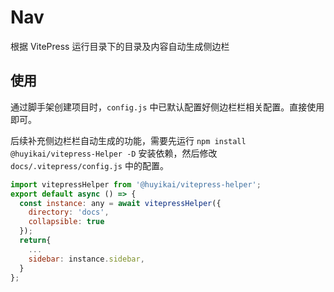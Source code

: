 # Nav

根据 VitePress 运行目录下的目录及内容自动生成侧边栏

## 使用

通过脚手架创建项目时，`config.js` 中已默认配置好侧边栏栏相关配置。直接使用即可。

后续补充侧边栏栏自动生成的功能，需要先运行 `npm install @huyikai/vitepress-Helper -D` 安装依赖，然后修改 `docs/.vitepress/config.js` 中的配置。

```js
import vitepressHelper from '@huyikai/vitepress-helper';
export default async () => {
  const instance: any = await vitepressHelper({
    directory: 'docs',
    collapsible: true
  });
  return{
    ...
    sidebar: instance.sidebar,
  }
};
```
